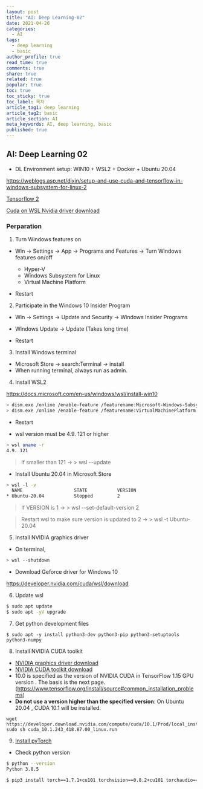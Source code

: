 ```yaml
---
layout: post
title: "AI: Deep Learning-02"
date: 2021-04-26
categories:
  - AI
tags:
  - deep learning
  - basic
author_profile: true
read_time: true
comments: true
share: true
related: true
popular: true
toc: true
toc_sticky: true
toc_label: 목차
article_tag1: deep learning
article_tag2: basic
article_section: AI
meta_keywords: AI, deep learning, basic
published: true
---
```


## AI: Deep Learning 02

- DL Environment setup: WIN10 + WSL2 + Docker + Ubuntu 20.04

https://weblogs.asp.net/dixin/setup-and-use-cuda-and-tensorflow-in-windows-subsystem-for-linux-2



[Tensorflow 2](https://www.tensorflow.org/install?hl=ko)

[Cuda on WSL Nvidia driver download](https://developer.nvidia.com/cuda/wsl/download)

### Perparation

1. Turn Windows features on

- Win &rightarrow; Settings &rightarrow; App &rightarrow; Programs and Features &rightarrow; Turn Windows features on/off
  - Hyper-V
  - Windows Subsystem for Linux
  - Virtual Machine Platform

- Restart

2. Participate in the Windows 10 Insider Program

- Win &rightarrow; Settings &rightarrow; Update and Security &rightarrow; Windows Insider Programs

- Windows Update &rightarrow; Update (Takes long time)
- Restart

3. Install Windows terminal

- Microsoft Store &rightarrow; search:Terminal &rightarrow; install
- When running terminal, always run as admin.

4. Install WSL2

https://docs.microsoft.com/en-us/windows/wsl/install-win10

``` bash
> dism.exe /online /enable-feature /featurename:Microsoft-Windows-Subsystem-Linux /all /norestart
> dism.exe /online /enable-feature /featurename:VirtualMachinePlatform /all /norestart
```

- Restart

- wsl version must be 4.9. 121 or higher
``` bash
> wsl uname -r
4.9. 121
```
> If smaller than 121 &rightarrow; > wsl --update

- Install Ubuntu 20.04 in Microsoft Store

``` bash
> wsl -l -v
  NAME                   STATE           VERSION
* Ubuntu-20.04           Stopped         2
```

> If VERSION is 1 &rightarrow; > wsl --set-default-version 2

> Restart wsl to make sure version is updated to 2 &rightarrow; > wsl -t Ubuntu-20.04


5. Install NVIDIA graphics driver

- On terminal,

``` bash
> wsl --shutdown
```

- Download Geforce driver for Windows 10

https://developer.nvidia.com/cuda/wsl/download

6. Update wsl

``` bash
$ sudo apt update
$ sudo apt -yV upgrade
```

7. Get python development files

```
$ sudo apt -y install python3-dev python3-pip python3-setuptools python3-numpy
```

8. Install NVIDIA CUDA toolkit

- [NVIDIA graphics driver download](https://www.nvidia.com/Download/index.aspx)
- [NVIDIA CUDA toolkit download](https://developer.nvidia.com/cuda-toolkit-archive)
- 10.0 is specified as the version of NVIDIA CUDA in TensorFlow 1.15 GPU version . The basis is the next page.(https://www.tensorflow.org/install/source#common_installation_problems)
- __Do not use a version higher than the specified version__: On Ubuntu 20.04 , CUDA 10.1 will be installed.

```
wget https://developer.download.nvidia.com/compute/cuda/10.1/Prod/local_installers/cuda_10.1.243_418.87.00_linux.run
sudo sh cuda_10.1.243_418.87.00_linux.run
```

9. [Install pyTorch](https://pytorch.org/get-started/locally/)

- Check python version

``` bash
$ python --version
Python 3.8.5

$ pip3 install torch==1.7.1+cu101 torchvision==0.8.2+cu101 torchaudio==0.7.2 -f https://download.pytorch.org/whl/torch_stable.html
```
